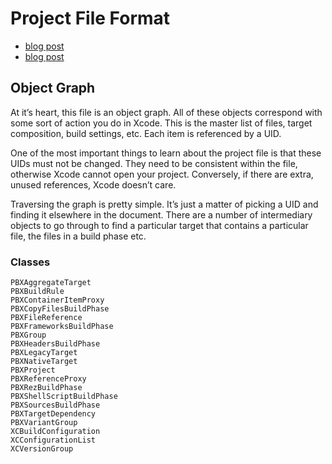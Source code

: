 # Project File Format

* [blog post](http://www.monobjc.net/xcode-project-file-format.html)
* [blog post](https://michele.io/the-project-file-part-1/)

## Object Graph

At it’s heart, this file is an object graph. All of these objects correspond
with some sort of action you do in Xcode. This is the master list of files,
target composition, build settings, etc. Each item is referenced by a UID.

One of the most important things to learn about the project file is that these
UIDs must not be changed. They need to be consistent within the file, otherwise
Xcode cannot open your project. Conversely, if there are extra, unused
references, Xcode doesn’t care.

Traversing the graph is pretty simple. It’s just a matter of picking a UID and
finding it elsewhere in the document. There are a number of intermediary objects
to go through to find a particular target that contains a particular file, the
files in a build phase etc.

### Classes

```
PBXAggregateTarget
PBXBuildRule
PBXContainerItemProxy
PBXCopyFilesBuildPhase
PBXFileReference
PBXFrameworksBuildPhase
PBXGroup
PBXHeadersBuildPhase
PBXLegacyTarget
PBXNativeTarget
PBXProject
PBXReferenceProxy
PBXRezBuildPhase
PBXShellScriptBuildPhase
PBXSourcesBuildPhase
PBXTargetDependency
PBXVariantGroup
XCBuildConfiguration
XCConfigurationList
XCVersionGroup
```
